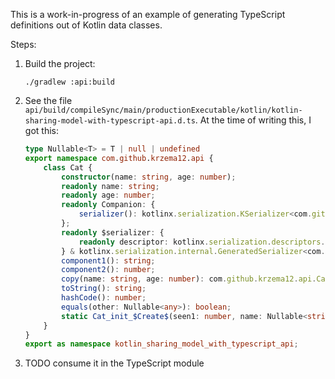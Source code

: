 This is a work-in-progress of an example of generating TypeScript definitions out of Kotlin data classes.

Steps:

1. Build the project:
   ```
   ./gradlew :api:build
   ```
1. See the file `api/build/compileSync/main/productionExecutable/kotlin/kotlin-sharing-model-with-typescript-api.d.ts`.
   At the time of writing this, I got this:
   ```typescript
   type Nullable<T> = T | null | undefined
   export namespace com.github.krzema12.api {
       class Cat {
           constructor(name: string, age: number);
           readonly name: string;
           readonly age: number;
           readonly Companion: {
               serializer(): kotlinx.serialization.KSerializer<com.github.krzema12.api.Cat>;
           };
           readonly $serializer: {
               readonly descriptor: kotlinx.serialization.descriptors.SerialDescriptor;
           } & kotlinx.serialization.internal.GeneratedSerializer<com.github.krzema12.api.Cat>;
           component1(): string;
           component2(): number;
           copy(name: string, age: number): com.github.krzema12.api.Cat;
           toString(): string;
           hashCode(): number;
           equals(other: Nullable<any>): boolean;
           static Cat_init_$Create$(seen1: number, name: Nullable<string>, age: number, serializationConstructorMarker: Nullable<kotlinx.serialization.internal.SerializationConstructorMarker>): com.github.krzema12.api.Cat;
       }
   }
   export as namespace kotlin_sharing_model_with_typescript_api;
   ```
1. TODO consume it in the TypeScript module

